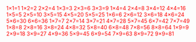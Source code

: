 <font color='red'>
	1×1=1
	1×2=2  2×2=4
	1×3=3  2×3=6   3×3=9
	1×4=4  2×4=8   3×4=12  4×4=16
	1×5=5  2×5=10  3×5=15  4×5=20  5×5=25
	1×6=6  2×6=12  3×6=18  4×6=24  5×6=30  6×6=36
	1×7=7  2×7=14  3×7=21  4×7=28  5×7=45  6×7=42  7×7=49
	1×8=8  2×8=16  3×8=24  4×8=32  5×8=40  6×8=48  7×8=56  8×8=64
	1×9=9  2×9=18  3×9=27  4×9=36  5×9=45  6×9=54  7×9=63  8×9=72  9×9=81
</font>